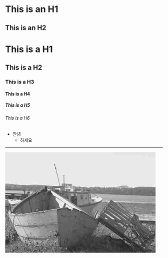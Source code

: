 This is an H1
=============

This is an H2
-------------

# This is a H1
## This is a H2
### This is a H3
#### This is a H4
##### This is a H5
###### This is a H6

* 안녕
    * 하세요

- - -

![Alt text](/results/0000393035_jpg.png "Optional title")

